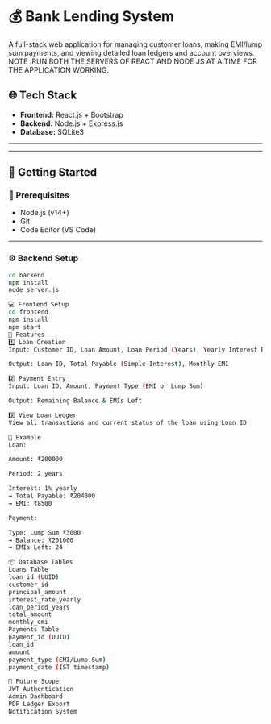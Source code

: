 # 💰 Bank Lending System

A full-stack web application for managing customer loans, making EMI/lump sum payments, and viewing detailed loan ledgers and account overviews.
NOTE :RUN BOTH THE SERVERS OF REACT AND NODE JS AT A TIME FOR THE APPLICATION WORKING.
## 🌐 Tech Stack

- **Frontend:** React.js + Bootstrap
- **Backend:** Node.js + Express.js
- **Database:** SQLite3

---

---

## 🚀 Getting Started

### 🔧 Prerequisites
- Node.js (v14+)
- Git
- Code Editor (VS Code)

---

### ⚙️ Backend Setup

```bash
cd backend
npm install
node server.js

💻 Frontend Setup
cd frontend
npm install
npm start
🧠 Features
1️⃣ Loan Creation
Input: Customer ID, Loan Amount, Loan Period (Years), Yearly Interest Rate

Output: Loan ID, Total Payable (Simple Interest), Monthly EMI

2️⃣ Payment Entry
Input: Loan ID, Amount, Payment Type (EMI or Lump Sum)

Output: Remaining Balance & EMIs Left

3️⃣ View Loan Ledger
View all transactions and current status of the loan using Loan ID

📝 Example
Loan:

Amount: ₹200000

Period: 2 years

Interest: 1% yearly
→ Total Payable: ₹204000
→ EMI: ₹8500

Payment:

Type: Lump Sum ₹3000
→ Balance: ₹201000
→ EMIs Left: 24

📦 Database Tables
Loans Table
loan_id (UUID)
customer_id
principal_amount
interest_rate_yearly
loan_period_years
total_amount
monthly_emi
Payments Table
payment_id (UUID)
loan_id
amount
payment_type (EMI/Lump Sum)
payment_date (IST timestamp)

📌 Future Scope
JWT Authentication
Admin Dashboard
PDF Ledger Export
Notification System
